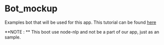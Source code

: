 # Bot_mockup
Examples bot that will be used for this app.
This tutorial can be found [here](https://medium.com/geekculture/create-chatbot-with-nodejs-cf3d8bc3f302)


**NOTE : **
This boot use node-nlp and not be a part of our app, just as an sample.